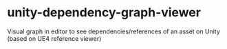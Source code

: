 # unity-dependency-graph-viewer
Visual graph in editor to see dependencies/references of an asset on Unity (based on UE4 reference viewer)
